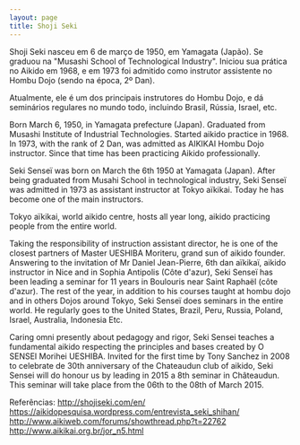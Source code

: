 ```yaml
---
layout: page
title: Shoji Seki
---
```



Shoji Seki nasceu em 6 de março de 1950, em Yamagata (Japão). Se graduou 
na "Musashi School of Technological Industry". Iniciou sua prática no
Aikido em 1968, e em 1973 foi admitido como instrutor assistente no Hombu
Dojo (sendo na época, 2º Dan). 

Atualmente, ele é um dos principais instrutores do Hombu Dojo, e dá seminários
regulares no mundo todo, incluindo Brasil, Rússia, Israel, etc.

Born March 6, 1950, in Yamagata prefecture (Japan). Graduated from Musashi Institute of Industrial Technologies. Started aikido practice in 1968. In 1973, with the rank of 2 Dan, was admitted as AIKIKAI Hombu Dojo instructor. Since that time has been practicing Aikido professionally.


Seki Senseï was born on March the 6th 1950 at Yamagata (Japan). After being graduated from Musahi School in technological industry, Seki Senseï was admitted in 1973 as assistant instructor at Tokyo aïkikai. Today he has become one of the main instructors.

Tokyo aïkikai, world aikido centre, hosts all year long, aikido practicing people from the entire world.

Taking the responsibility of instruction assistant director, he is one of the closest partners of Master UESHIBA Moriteru, grand sun of aikido founder. Answering to the invitation of Mr Daniel Jean-Pierre, 6th dan aïkikaï, aikido instructor in Nice and in Sophia Antipolis (Côte d'azur), Seki Senseï has been leading a seminar for 11 years in Boulouris near Saint Raphaël (côte d'azur). The rest of the year, in addition to his courses taught at hombu dojo and in others Dojos around Tokyo, Seki Senseï does seminars in the entire world. He regularly goes to the United States, Brazil, Peru, Russia, Poland, Israel, Australia, Indonesia Etc.

Caring omni presently about pedagogy and rigor, Seki Sensei teaches a fundamental aikido respecting the principles and bases created by O SENSEI Morihei UESHIBA. Invited for the first time by Tony Sanchez in 2008 to celebrate de 30th anniversary of the Chateaudun club of aikido, Seki Sensei will do honour us by leading in 2015 a 8th seminar in Châteaudun. This seminar will take place from the 06th to the 08th of March 2015. 


Referências:
   http://shojiseki.com/en/
   https://aikidopesquisa.wordpress.com/entrevista_seki_shihan/
   http://www.aikiweb.com/forums/showthread.php?t=22762
   http://www.aikikai.org.br/jor_n5.html
